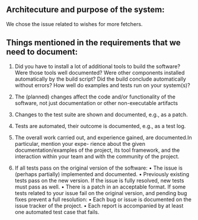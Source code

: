 ## Architecuture and purpose of the system:
We chose the issue related to wishes for more fetchers. 
## Things mentioned in the requirements that we need to document:

1. Did you have to install a lot of additional tools to build the software? Were those tools well documented? Were other components installed automatically by the build script? Did the build conclude automatically without errors? How well do examples and tests run on your system(s)?

2. The (planned) changes affect the code and/or functionality of the software, not just documentation or
other non-executable artifacts

3. Changes to the test suite are shown and documented, e.g., as a patch.

4. Tests are automated, their outcome is documented, e.g., as a test log.

5. The overall work carried out, and experience gained, are documented.In particular, mention your expe-
rience about the given documentation/examples of the project, its tool framework, and the interaction
within your team and with the community of the project.

6. If all tests pass on the original version of the software:
• The issue is (perhaps partially) implemented and documented.
• Previously existing tests pass on the new version. If the issue is fully resolved, new tests must pass as
well.
• There is a patch in an acceptable format.
If some tests related to your issue fail on the original version, and pending bug fixes prevent a full resolution:
• Each bug or issue is documented on the issue tracker of the project.
• Each report is accompanied by at least one automated test case that fails.